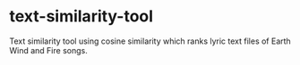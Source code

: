 # text-similarity-tool
Text similarity tool using cosine similarity which ranks lyric text files of Earth Wind and Fire songs.
